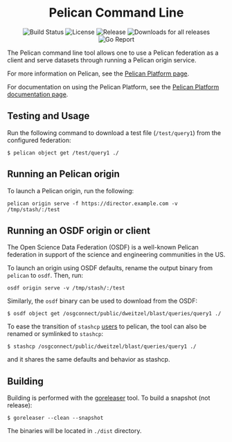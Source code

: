 
<h1 align="center">Pelican Command Line</h1>

<p align="center">
  <img alt="Build Status" src="https://img.shields.io/github/actions/workflow/status/PelicanPlatform/pelican/codeql-analysis.yml?style=for-the-badge">
  <img alt="License" src="https://img.shields.io/github/license/PelicanPlatform/pelican?style=for-the-badge">
  <img alt="Release" src="https://img.shields.io/github/v/release/pelicanplatform/pelican?style=for-the-badge">
  <img alt="Downloads for all releases" src="https://img.shields.io/github/downloads/pelicanplatform/pelican/total?style=for-the-badge">
  <img alt="Go Report" src="https://img.shields.io/badge/go%20report-A+-brightgreen.svg?style=for-the-badge">
</p>

The Pelican command line tool allows one to use a Pelican
federation as a client and serve datasets through running a
Pelican origin service.

For more information on Pelican, see the [Pelican Platform page](https://pelicanplatform.org/).

For documentation on using the Pelican Platform, see the [Pelican Platform documentation page](https://docs.pelicanplatform.org/).

Testing and Usage
-----------------

Run the following command to download a test file (`/test/query1`) from the
configured federation:

```
$ pelican object get /test/query1 ./
```


Running an Pelican origin
-------------------------

To launch a Pelican origin, run the following:

```
pelican origin serve -f https://director.example.com -v /tmp/stash/:/test
```

Running an OSDF origin or client
--------------------------------

The Open Science Data Federation (OSDF) is a well-known Pelican federation
in support of the science and engineering communities in the US.

To launch an origin using OSDF defaults, rename the output binary from
`pelican` to `osdf`.  Then, run:

```
osdf origin serve -v /tmp/stash/:/test
```

Similarly, the `osdf` binary can be used to download from the OSDF:

```
$ osdf object get /osgconnect/public/dweitzel/blast/queries/query1 ./
```

To ease the transition of `stashcp`
[users](https://github.com/htcondor/osdf-client) to pelican, the tool can also
be renamed or symlinked to `stashcp`:

```
$ stashcp /osgconnect/public/dweitzel/blast/queries/query1 ./
```

and it shares the same defaults and behavior as stashcp.


Building
--------

Building is performed with the [goreleaser](https://goreleaser.com/) tool.  To build a snapshot (not release):

    $ goreleaser --clean --snapshot

The binaries will be located in `./dist` directory.
